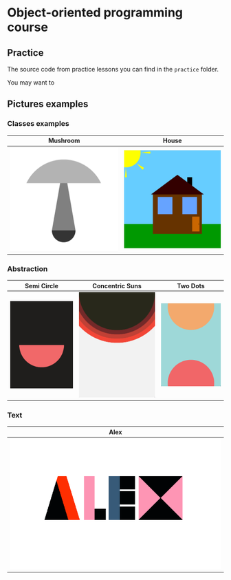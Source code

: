 # Object-oriented programming course

## Practice
The source code from practice lessons you can find in the `practice` folder.

You may want to 

## Pictures examples

### Classes examples

| Mushroom  | House |
| ------------- | ------------- |
| ![[code](examples/mushroom/code.cpp)](examples/mushroom/image.png)  | ![[code](examples/house/code.cpp)](examples/house/image.png)  |

### Abstraction

| Semi Circle  | Concentric Suns | Two Dots |
| ------------- | ------------- | ------------- |
| ![[code](examples/semi_circle/code.cpp)](examples/semi_circle/image.png)  | ![[code](examples/concentric_suns/code.cpp)](examples/concentric_suns/image.png)  | ![[code](examples/two_dots/code.cpp)](examples/two_dots/image.png)  |

### Text

| Alex |
| ------------- |
| ![[code](examples/alex/code.cpp)](examples/alex/image.png)  |
